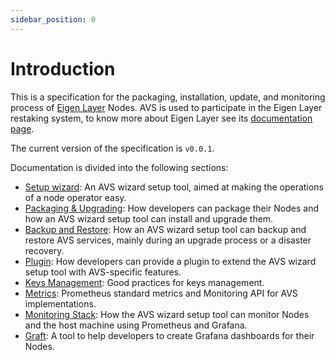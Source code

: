```yaml
---
sidebar_position: 0
---
```


# Introduction

This is a specification for the packaging, installation, update, and monitoring process of [Eigen Layer](https://www.eigenlayer.xyz/) Nodes. AVS is used to participate in the Eigen Layer restaking system, to know more about Eigen Layer see its [documentation page](https://docs.eigenlayer.xyz/overview/readme). 

The current version of the specification is `v0.0.1`.

Documentation is divided into the following sections:

- [Setup wizard](/docs/wizard/intro): An AVS wizard setup tool, aimed at making the operations of a node operator easy.
- [Packaging & Upgrading](/docs/packaging/): How developers can package their Nodes and how an AVS wizard setup tool can install and upgrade them.
- [Backup and Restore](/docs/backup/intro): How an AVS wizard setup tool can backup and restore AVS services, mainly during an upgrade process or a disaster recovery.
- [Plugin](/docs/plugin/intro): How developers can provide a plugin to extend the AVS wizard setup tool with AVS-specific features.
- [Keys Management](/docs/keys/intro): Good practices for keys management.
- [Metrics](/docs/category/metrics): Prometheus standard metrics and Monitoring API for AVS implementations.
- [Monitoring Stack](/docs/monitoring/intro): How the AVS wizard setup tool can monitor Nodes and the host machine using Prometheus and Grafana.
- [Graft](/docs/graft/intro): A tool to help developers to create Grafana dashboards for their Nodes.
